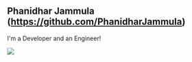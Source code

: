 ## **Phanidhar Jammula** (https://github.com/PhanidharJammula)

I'm a Developer and an Engineer!


![](https://komarev.com/ghpvc/?username=PhanidharJammula&style=flat-square)

